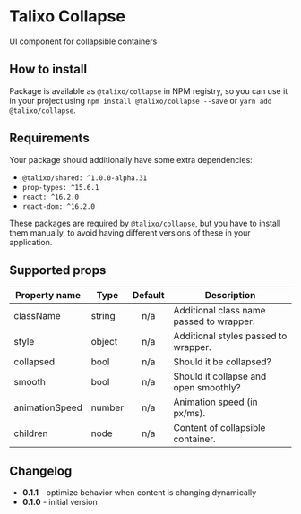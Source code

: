 # Talixo Collapse

UI component for collapsible containers

## How to install

Package is available as `@talixo/collapse` in NPM registry, so you can use it in your project
using `npm install @talixo/collapse --save` or `yarn add @talixo/collapse`.

## Requirements

Your package should additionally have some extra dependencies:

- `@talixo/shared: ^1.0.0-alpha.31`
- `prop-types: ^15.6.1`
- `react: ^16.2.0`
- `react-dom: ^16.2.0`

These packages are required by `@talixo/collapse`, but you have to install them manually,
to avoid having different versions of these in your application.

## Supported props

Property name  | Type      | Default | Description                    
---------------|-----------|:-------:|--------------------------------
className      | string    | n/a     | Additional class name passed to wrapper.
style          | object    | n/a     | Additional styles passed to wrapper.
collapsed      | bool      | n/a     | Should it be collapsed?
smooth         | bool      | n/a     | Should it collapse and open smoothly?
animationSpeed | number    | n/a     | Animation speed (in px/ms).
children       | node      | n/a     | Content of collapsible container.

## Changelog

- **0.1.1** - optimize behavior when content is changing dynamically
- **0.1.0** - initial version
